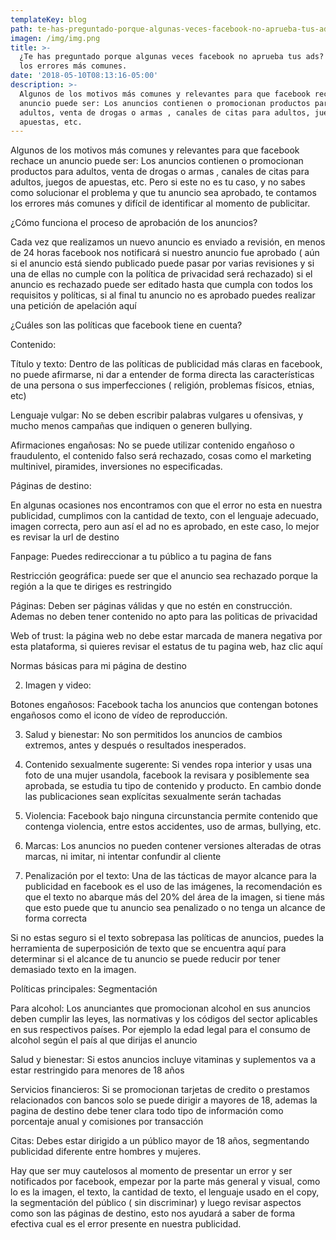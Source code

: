 ```yaml
---
templateKey: blog
path: te-has-preguntado-porque-algunas-veces-facebook-no-aprueba-tus-ads
imagen: /img/img.png
title: >-
  ¿Te has preguntado porque algunas veces facebook no aprueba tus ads? Te cuento
  los errores más comunes.
date: '2018-05-10T08:13:16-05:00'
description: >-
  Algunos de los motivos más comunes y relevantes para que facebook rechace un
  anuncio puede ser: Los anuncios contienen o promocionan productos para
  adultos, venta de drogas o armas , canales de citas para adultos, juegos de
  apuestas, etc.
---
```

Algunos de los motivos más comunes y relevantes para que facebook rechace un anuncio puede ser: Los anuncios contienen o promocionan productos para adultos, venta de drogas o armas , canales de citas para adultos, juegos de apuestas, etc. Pero si este no es tu caso, y no sabes como solucionar el problema y que tu anuncio sea aprobado, te contamos los errores más comunes y difícil de identificar al momento de publicitar.



¿Cómo funciona el proceso de aprobación de los anuncios?



Cada vez que realizamos un nuevo anuncio es enviado a revisión, en menos de 24 horas facebook nos notificará si nuestro anuncio fue aprobado ( aún si el anuncio está siendo publicado puede pasar por varias revisiones y si una de ellas no cumple con la política de privacidad será rechazado) si el anuncio es rechazado puede ser editado hasta que cumpla con todos los requisitos y políticas, si al final tu anuncio no es aprobado puedes realizar una petición de apelación aquí



¿Cuáles son las políticas que facebook tiene en cuenta?



Contenido:

Título y texto: Dentro de las políticas de publicidad más claras en facebook, no puede afirmarse, ni dar a entender de forma directa las características de una persona o sus imperfecciones ( religión, problemas físicos, etnias, etc)



Lenguaje vulgar: No se deben escribir palabras vulgares u ofensivas, y mucho menos campañas que indiquen o generen bullying.



Afirmaciones engañosas: No se puede utilizar contenido engañoso o fraudulento, el contenido falso será rechazado, cosas como el marketing multinivel, piramides, inversiones no especificadas.



Páginas de destino:



En algunas ocasiones nos encontramos con que el error no esta en nuestra publicidad, cumplimos con la cantidad de texto, con el lenguaje adecuado, imagen correcta, pero aun así el ad no es aprobado, en este caso, lo mejor es revisar la url de destino



Fanpage: Puedes redireccionar a tu público a tu pagina de fans

Restricción geográfica: puede ser que el anuncio sea rechazado porque la región a la que te diriges es restringido

Páginas: Deben ser páginas válidas y que no estén en construcción. Ademas no deben tener contenido no apto para las politicas de privacidad

Web of trust: la página web no debe estar marcada de manera negativa por esta plataforma, si quieres revisar el estatus de tu pagina web, haz clic aquí

Normas básicas para mi página de destino





2. Imagen y video:



Botones engañosos: Facebook tacha los anuncios que contengan botones engañosos como el icono de vídeo de reproducción.



3. Salud y bienestar: No son permitidos los anuncios de cambios extremos, antes y después o resultados inesperados.



4. Contenido sexualmente sugerente: Si vendes ropa interior y usas una foto de una mujer usandola, facebook la revisara y posiblemente sea aprobada, se estudia tu tipo de contenido y producto. En cambio donde las publicaciones sean explícitas sexualmente serán tachadas



5. Violencia: Facebook bajo ninguna circunstancia permite contenido que contenga violencia, entre estos accidentes, uso de armas, bullying, etc.



6. Marcas: Los anuncios no pueden contener versiones alteradas de otras marcas, ni imitar, ni intentar confundir al cliente





7. Penalización por el texto: Una de las tácticas de mayor alcance para la publicidad en facebook es el uso de las imágenes, la recomendación es que el texto no abarque más del 20% del área de la imagen, si tiene más que esto puede que tu anuncio sea penalizado o no tenga un alcance de forma correcta



Si no estas seguro si el texto sobrepasa las políticas de anuncios, puedes la herramienta de superposición de texto que se encuentra aquí para determinar si el alcance de tu anuncio se puede reducir por tener demasiado texto en la imagen.



Políticas principales: Segmentación



Para alcohol: Los anunciantes que promocionan alcohol en sus anuncios deben cumplir las leyes, las normativas y los códigos del sector aplicables en sus respectivos países. Por ejemplo la edad legal para el consumo de alcohol según el país al que dirijas el anuncio



Salud y bienestar: Si estos anuncios incluye vitaminas y suplementos va a estar restringido para menores de 18 años



Servicios financieros: Si se promocionan tarjetas de credito o prestamos relacionados con bancos solo se puede dirigir a mayores de 18, ademas la pagina de destino debe tener clara todo tipo de información como porcentaje anual y comisiones por transacción



Citas: Debes estar dirigido a un público mayor de 18 años, segmentando publicidad diferente entre hombres y mujeres.



Hay que ser muy cautelosos al momento de presentar un error y ser notificados por facebook, empezar por la parte más general y visual, como lo es la imagen, el texto, la cantidad de texto, el lenguaje usado en el copy, la segmentación del público ( sin discriminar) y luego revisar aspectos como son las páginas de destino, esto nos ayudará a saber de forma efectiva cual es el error presente en nuestra publicidad.
